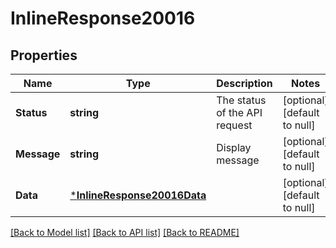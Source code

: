 # InlineResponse20016

## Properties
Name | Type | Description | Notes
------------ | ------------- | ------------- | -------------
**Status** | **string** | The status of the API request | [optional] [default to null]
**Message** | **string** | Display message | [optional] [default to null]
**Data** | [***InlineResponse20016Data**](inline_response_200_16_data.md) |  | [optional] [default to null]

[[Back to Model list]](../README.md#documentation-for-models) [[Back to API list]](../README.md#documentation-for-api-endpoints) [[Back to README]](../README.md)


